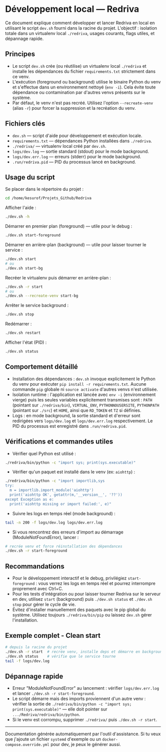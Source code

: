 # Développement local — Redriva

Ce document explique comment développer et lancer Redriva en local en utilisant le script `dev.sh` fourni dans la racine du projet. L'objectif : isolation totale dans un virtualenv local `./redriva`, usages courants, flags utiles, et dépannage rapide.

## Principes

- Le script `dev.sh` crée (ou réutilise) un virtualenv local `./redriva` et installe les dépendances du fichier `requirements.txt` strictement dans ce venv.
- L'exécution (foreground ou background) utilise le binaire Python du venv et s'effectue dans un environnement nettoyé (`env -i`). Cela évite toute dépendance ou contamination par d'autres venvs présents sur le système.
- Par défaut, le venv n'est pas recréé. Utilisez l'option `--recreate-venv` (alias `-r`) pour forcer la suppression et la recréation du venv.

## Fichiers clés

- `dev.sh` — script d'aide pour développement et exécution locale.
- `requirements.txt` — dépendances Python installées dans `./redriva`.
- `./redriva/` — virtualenv local créé par `dev.sh`.
- `logs/dev.log` — sortie standard (stdout) pour le mode background.
- `logs/dev.err.log` — erreurs (stderr) pour le mode background.
- `.run/redriva.pid` — PID du processus lancé en background.

## Usage du script

Se placer dans le répertoire du projet :

```bash
cd /home/kesurof/Projets_Github/Redriva
```

Afficher l'aide :

```bash
./dev.sh -h
```

Démarrer en premier plan (foreground) — utile pour le debug :

```bash
./dev.sh start-foreground
```

Démarrer en arrière-plan (background) — utile pour laisser tourner le service :

```bash
./dev.sh start
# ou
./dev.sh start-bg
```

Recréer le virtualenv puis démarrer en arrière-plan :

```bash
./dev.sh -r start
# ou
./dev.sh --recreate-venv start-bg
```

Arrêter le service background :

```bash
./dev.sh stop
```

Redémarrer :

```bash
./dev.sh restart
```

Afficher l'état (PID) :

```bash
./dev.sh status
```

## Comportement détaillé

- Installation des dépendances : `dev.sh` invoque explicitement le Python du venv pour exécuter `pip install -r requirements.txt`. Aucune commande `pip` globale ni `source activate` d'autres venvs n'est utilisée.
- Isolation runtime : l'application est lancée avec `env -i` (environnement vierge) puis les seules variables explicitement transmises sont : `PATH` (pointant sur `./redriva/bin`), `VIRTUAL_ENV`, `PYTHONNOUSERSITE`, `PYTHONPATH` (pointant sur `./src`) et `HOME`, ainsi que `RD_TOKEN` et `TZ` si définies.
- Logs : en mode background, la sortie standard et d'erreur sont redirigées vers `logs/dev.log` et `logs/dev.err.log` respectivement. Le PID du processus est enregistré dans `.run/redriva.pid`.

## Vérifications et commandes utiles

- Vérifier quel Python est utilisé :

```bash
./redriva/bin/python -c "import sys; print(sys.executable)"
```

- Vérifier qu'un paquet est installé dans le venv (ex: `aiohttp`) :

```bash
./redriva/bin/python -c "import importlib,sys
try:
  m = importlib.import_module('aiohttp')
  print('aiohttp OK', getattr(m,'__version__', '??'))
except Exception as e:
  print('aiohttp missing or import failed:', e)"
```

- Suivre les logs en temps réel (mode background) :

```bash
tail -n 200 -f logs/dev.log logs/dev.err.log
```

- Si vous rencontrez des erreurs d'import au démarrage (ModuleNotFoundError), lancer :

```bash
# recrée venv et force réinstallation des dépendances
./dev.sh -r start-foreground
```

## Recommandations

- Pour le développement interactif et le debug, privilégiez `start-foreground` : vous verrez les logs en temps réel et pourrez interrompre proprement avec Ctrl+C.
- Pour les tests d'intégration ou pour laisser tourner Redriva sur le serveur en dev, utilisez `start` (background) puis `./dev.sh status` et `./dev.sh stop` pour gérer le cycle de vie.
- Évitez d'installer manuellement des paquets avec le pip global du système. Utilisez toujours `./redriva/bin/pip` ou laissez `dev.sh` gérer l'installation.

## Exemple complet - Clean start

```bash
# depuis la racine du projet
./dev.sh -r start  # recrée venv, installe deps et démarre en background
./dev.sh status    # vérifie que le service tourne
tail -f logs/dev.log
```

## Dépannage rapide

- Erreur "ModuleNotFoundError" au lancement : vérifier `logs/dev.err.log` et lancer `./dev.sh -r start-foreground`.
- Le script démarre mais des imports proviennent d'un autre venv : vérifier la sortie de `./redriva/bin/python -c "import sys; print(sys.executable)"` — elle doit pointer sur `.../Redriva/redriva/bin/python`.
- Si le venv est corrompu, supprimer `./redriva/` puis `./dev.sh -r start`.

---

Documentation générée automatiquement par l'outil d'assistance. Si tu veux que j'ajoute un fichier `systemd` d'exemple ou un `docker-compose.override.yml` pour dev, je peux le générer aussi.
